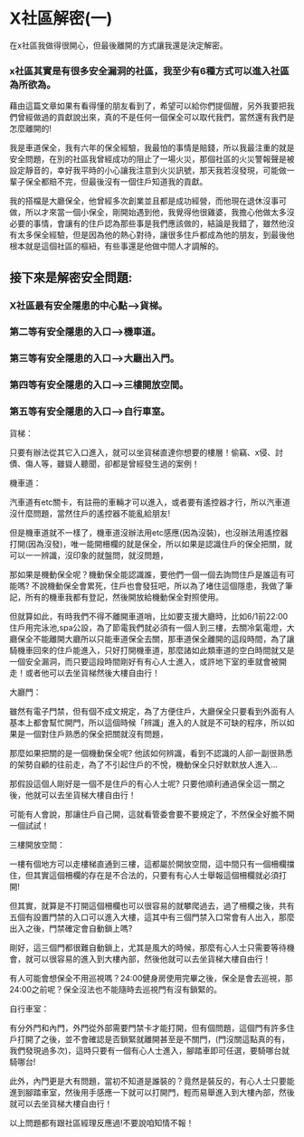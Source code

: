 # X社區解密(一)

在x社區我做得很開心，但最後離開的方式讓我還是決定解密。

### x社區其實是有很多安全漏洞的社區，我至少有6種方式可以進入社區為所欲為。

藉由這篇文章如果有看得懂的朋友看到了，希望可以給你們提個醒，另外我要把我們曾經做過的貢獻說出來，真的不是任何一個保全可以取代我們，當然還有我們是怎麼離開的!

我是車道保全，我有六年的保全經驗，我最怕的事情是賠錢，所以我最注重的就是安全問題，在別的社區我曾經成功的阻止了一場火災，那個社區的火災警報聲是被設定靜音的，幸好我平時的小心讓我注意到火災訊號，那天我若沒發現，可能做一輩子保全都賠不完，但最後沒有一個住戶知道我的貢獻。

我的搭檔是大廳保全，他曾經多次創業並且都是成功經營，而他現在退休沒事可做，所以才來當一個小保全，剛開始遇到他，我覺得他很雞婆，我擔心他做太多沒必要的事情，會讓有的住戶認為那些事是我們應該做的，結論是我錯了，雖然他沒有太多保全經驗，但是因為他的熱心對待，讓很多住戶都成為他的朋友，到最後他根本就是這個社區的樞紐，有些事還是他做中間人才調解的。

## 接下來是解密安全問題:

### X社區最有安全隱患的中心點-->貨梯。

### 第二等有安全隱患的入口-->機車道。
  
### 第三等有安全隱患的入口-->大廳出入門。
  
### 第四等有安全隱患的入口-->三樓開放空間。
  
### 第五等有安全隱患的入口-->自行車室。
  
  貨梯：
  
  只要有辦法從其它入口進入，就可以坐貨梯直達你想要的樓層！偷竊、x侵、討債、傷人等，雖聳人聽聞，卻都是曾經發生過的案例！
 
  機車道：
  
  汽車道有etc關卡，有註冊的車輛才可以進入，或者要有遙控器才行，所以汽車道沒什麼問題，當然住戶的遙控器不能亂給朋友!
  
但是機車道就不一樣了，機車道沒辦法用etc感應(因為沒裝)，也沒辦法用遙控器打開(因為沒發)，唯一能開柵欄的就是保全，所以如果是認識住戶的保全把關，就可以一一辨識，沒印象的就盤問，就沒問題，

那如果是機動保全呢？機動保全能認識誰，要他們一個一個去詢問住戶是誰這有可能嗎?
不說機動保全會累死，住戶也會發狂吧，所以為了堵住這個隱患，我做了筆記，所有的機車我都有登記，然後開放給機動保全對照使用。

但就算如此，有時我們不得不離開車道哨，比如要支援大廳時，比如6/1前22:00住戶用完泳池,spa公設，為了節電我們就必須有一個人到三樓，去關冷氣電燈，大廳保全不能離開大廳所以只能車道保全去關，那車道保全離開的這段時間，為了讓騎機車回來的住戶能進入，只好打開機車道，那麼諸如此類車道的空白時間就又是一個安全漏洞，而只要這段時間剛好有有心人士進入，或許地下室的車就會被開走！或者他可以去坐貨梯然後大樓自由行！
 
  大廳門：
  
  雖然有電子門禁，但有個不成文規定，為了方便住戶，大廳保全只要看到外面有人基本上都會幫忙開門，所以這個時候「辨識」進入的人就是不可缺的程序，所以如果是一個對住戶熟悉的保全把關就沒有問題，
  
那麼如果把關的是一個機動保全呢? 他該如何辨識，看到不認識的人卻一副很熟悉的架勢自顧的往前走，為了不引起住戶的不悅，機動保全只好默默放人進入...

那假設這個人剛好是一個不是住戶的有心人士呢? 只要他順利通過保全這一關之後，他就可以去坐貨梯大樓自由行！

可能有人會說，那讓住戶自己開，這就看管委會要不要規定了，不然保全好膽不開一個試試！
  
  三樓開放空間：
  
  一樓有個地方可以走樓梯直通到三樓，這都屬於開放空間，這中間只有一個柵欄擋住，但其實這個柵欄的存在是不合法的，只要有有心人士舉報這個柵欄就必須打開!
  
但其實，就算是不打開這個柵欄也可以很容易的就攀爬過去，過了柵欄之後，共有五個有設置門禁的入口可以進入大樓，這其中有三個門禁入口常會有人出入，那麼出入之後，門禁確定會自動鎖上嗎?

剛好，這三個門都很難自動鎖上，尤其是風大的時候，那麼有心人士只需要等待機會，就可以很容易的進入到大樓內部，然後他就可以去坐貨梯大樓自由行！

有人可能會想保全不用巡視嗎？24:00健身房使用完畢之後，保全是會去巡視，那24:00之前呢？保全沒法也不能隨時去巡視門有沒有鎖緊的。

  自行車室：
  
  有分外門和內門，外門從外部需要門禁卡才能打開，但有個問題，這個門有許多住戶打開了之後，並不會確認是否鎖緊就離開甚至是不關門，(門沒關這點真的有，我們發現過多次)，這時只要有一個有心人士進入，腳踏車即可任選，要騎哪台就騎哪台!
  
此外，內門更是大有問題，當初不知道是誰裝的？竟然是裝反的，有心人士只要能進到腳踏車室，然後用手感應一下就可以打開門，輕而易舉進入到大樓內部，然後就可以去坐貨梯大樓自由行！

以上問題都有跟社區經理反應過!不要說咱知情不報！
